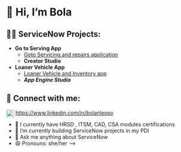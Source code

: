 <h1>👋 Hi, I’m Bola</h1>

<h2>👨‍💻 ServiceNow Projects:</h2>

- <b>Go to Serving App</b>
  - [Goto Servicing and repairs application](https://github.com/bolaSN1/Goto_servicing_application)
  - <b>Creator Studio</b>
- <b>Loaner Vehicle App</b>
  - [Loaner Vehicle and Inventory app](https://github.com/bolaSN1/Loaner_vehicle_request)
  - <b><i>App Engine Studio</b></i>

<h2> 🤳 Connect with me:</h2> 

<img align="left" alt="BolanleOso | LinkedIn" width="22px" src="https://cdn.jsdelivr.net/npm/simple-icons@v3/icons/linkedin.svg" />

https://www.linkedin.com/in/bolanleoso

- 🔭 I currently have HRSD , ITSM, CAD, CSA modules certifications
- 🌱 I’m currently building ServiceNow projects in my PDI
- 💬 Ask me anything about ServiceNow
- 😄 Pronouns: she/her
-->
